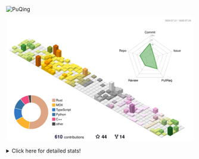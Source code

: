 ![PuQing](https://user-images.githubusercontent.com/27223114/171565019-9a56fae6-b08b-421f-99db-7e830da42371.png)

![](./profile-3d-contrib/profile-season-animate.svg)

<details>
<summary>Click here for detailed stats!</summary>

<!--START_SECTION:waka-->
![Lines of code](https://img.shields.io/badge/From%20Hello%20World%20I%27ve%20Written-2.4%20million%20lines%20of%20code-blue)

**🐱 My GitHub Data** 

> 📦 451.3 kB Used in GitHub's Storage 
 > 
> 🏆 291 Contributions in the Year 2025
 > 
> 🚫 Not Opted to Hire
 > 
> 📜 40 Public Repositories 
 > 
> 🔑 34 Private Repositories 
 > 
**I'm an Early 🐤** 

```text
🌞 Morning                887 commits         ██░░░░░░░░░░░░░░░░░░░░░░░   09.89 % 
🌆 Daytime                3896 commits        ███████████░░░░░░░░░░░░░░   43.44 % 
🌃 Evening                2079 commits        ██████░░░░░░░░░░░░░░░░░░░   23.18 % 
🌙 Night                  2106 commits        ██████░░░░░░░░░░░░░░░░░░░   23.48 % 
```


📊 **This Week I Spent My Time On** 

```text
💬 Programming Languages: 
Surfing                  5 hrs 19 mins       ██████░░░░░░░░░░░░░░░░░░░   22.91 % 
Chat                     3 hrs 45 mins       ████░░░░░░░░░░░░░░░░░░░░░   16.20 % 
Rust                     2 hrs 55 mins       ███░░░░░░░░░░░░░░░░░░░░░░   12.61 % 
Python                   2 hrs 44 mins       ███░░░░░░░░░░░░░░░░░░░░░░   11.79 % 
TypeScript               1 hr 46 mins        ██░░░░░░░░░░░░░░░░░░░░░░░   07.63 % 

🔥 Editors: 
VS Code                  12 hrs 15 mins      █████████████░░░░░░░░░░░░   52.79 % 
Arc                      5 hrs 19 mins       ██████░░░░░░░░░░░░░░░░░░░   22.91 % 
WeChat                   3 hrs 27 mins       ████░░░░░░░░░░░░░░░░░░░░░   14.90 % 
Ghostty                  1 hr 14 mins        █░░░░░░░░░░░░░░░░░░░░░░░░   05.36 % 
NetEaseMusic             32 mins             █░░░░░░░░░░░░░░░░░░░░░░░░   02.31 % 

💻 Operating System: 
Mac                      11 hrs 52 mins      █████████████░░░░░░░░░░░░   51.14 % 
WSL                      6 hrs 48 mins       ███████░░░░░░░░░░░░░░░░░░   29.33 % 
Linux                    4 hrs 32 mins       █████░░░░░░░░░░░░░░░░░░░░   19.53 % 
```


<!--END_SECTION:waka-->
</details>
